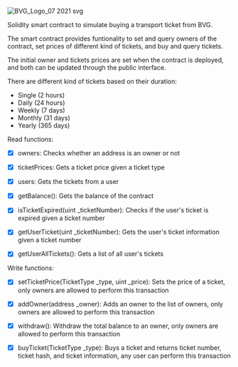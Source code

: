 ![BVG_Logo_07 2021 svg](https://user-images.githubusercontent.com/6088143/190875201-ff2937e8-1b5d-4d91-9adb-82d7bd56941b.png)


Solidity smart contract to simulate buying a transport ticket from BVG.

The smart contract provides funtionality to set and query owners of the contract, set prices of different kind of tickets, and buy and query tickets.

The initial owner and tickets prices are set when the contract is deployed, and both can be updated through the public interface.

There are different kind of tickets based on their duration:
- Single (2 hours)
- Daily (24 hours)
- Weekly (7 days)
- Monthly (31 days)
- Yearly (365 days)

Read functions: 
  - [x] owners: Checks whether an address is an owner or not
  - [x] ticketPrices: Gets a ticket price given a ticket type
  - [x] users: Gets the tickets from a user
  - [x] getBalance(): Gets the balance of the contract
  - [x] isTicketExpired(uint _ticketNumber): Checks if the user's ticket is expired given a ticket number
  - [x] getUserTicket(uint _ticketNumber): Gets the user's ticket information given a ticket number
  - [x] getUserAllTickets(): Gets a list of all user's tickets


Write functions:
  - [x] setTicketPrice(TicketType _type, uint _price): Sets the price of a ticket, only owners are allowed to perform this transaction
  - [x] addOwner(address _owner): Adds an owner to the list of owners, only owners are allowed to perform this transaction
  - [x] withdraw(): Withdraw the total balance to an owner, only owners are allowed to perform this transaction
  - [x] buyTicket(TicketType _type): Buys a ticket and returns ticket number, ticket hash, and ticket information, any user can perform this transaction



